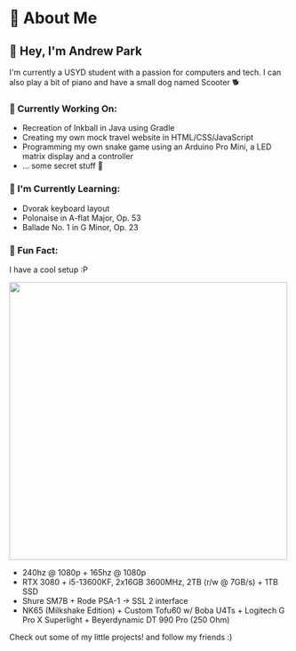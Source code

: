 # 🍒 About Me

## 👋 Hey, I'm Andrew Park

I'm currently a USYD student with a passion for computers and tech. I can also play a bit of piano and have a small dog named Scooter 🐕

### 🚀 Currently Working On:
- Recreation of Inkball in Java using Gradle
- Creating my own mock travel website in HTML/CSS/JavaScript
- Programming my own snake game using an Arduino Pro Mini, a LED matrix display and a controller
- ... some secret stuff 👀

### 🌱 I'm Currently Learning:
- Dvorak keyboard layout
- Polonaise in A-flat Major, Op. 53
- Ballade No. 1 in G Minor, Op. 23

### 🌟 Fun Fact:
I have a cool setup :P

<img src="https://github.com/user-attachments/assets/def68e5e-1b2a-4a31-b265-12dda5326fa7" width="500"/>

- 240hz @ 1080p + 165hz @ 1080p
- RTX 3080 + i5-13600KF, 2x16GB 3600MHz, 2TB (r/w @ 7GB/s) + 1TB SSD
- Shure SM7B + Rode PSA-1 → SSL 2 interface
- NK65 (Milkshake Edition) + Custom Tofu60 w/ Boba U4Ts + Logitech G Pro X Superlight + Beyerdynamic DT 990 Pro (250 Ohm)

Check out some of my little projects! and follow my friends :)
